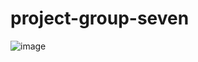 # project-group-seven
![image](https://user-images.githubusercontent.com/76920761/186040644-b68b4f88-1b0d-4bc1-88cb-21b30a8fe935.png)
